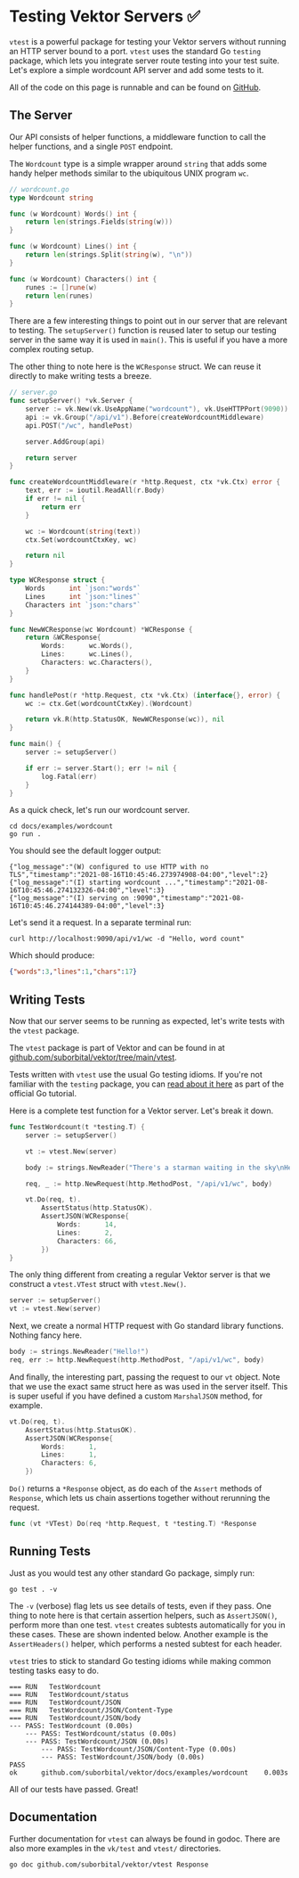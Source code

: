 # Testing Vektor Servers ✅

`vtest` is a powerful package for testing your Vektor servers without running an HTTP server bound to a port. `vtest` uses the standard Go `testing` package, which lets you integrate server route testing into your test suite. Let's explore a simple wordcount API server and add some tests to it.

All of the code on this page is runnable and can be found on [GitHub](https://github.com/suborbital/vektor/tree/main/docs/examples/wordcount).

## The Server
Our API consists of helper functions, a middleware function to call the helper functions, and a single `POST` endpoint.

The `Wordcount` type is a simple wrapper around `string` that adds some handy helper methods similar to the ubiquitous UNIX program `wc`.
```go
// wordcount.go
type Wordcount string

func (w Wordcount) Words() int {
	return len(strings.Fields(string(w)))
}

func (w Wordcount) Lines() int {
	return len(strings.Split(string(w), "\n"))
}

func (w Wordcount) Characters() int {
	runes := []rune(w)
	return len(runes)
}
```

There are a few interesting things to point out in our server that are relevant to testing. The `setupServer()` function is reused later to setup our testing server in the same way it is used in `main()`. This is useful if you have a more complex routing setup.

The other thing to note here is the `WCResponse` struct. We can reuse it directly to make writing tests a breeze.

```go
// server.go
func setupServer() *vk.Server {
	server := vk.New(vk.UseAppName("wordcount"), vk.UseHTTPPort(9090))
	api := vk.Group("/api/v1").Before(createWordcountMiddleware)
	api.POST("/wc", handlePost)

	server.AddGroup(api)

	return server
}

func createWordcountMiddleware(r *http.Request, ctx *vk.Ctx) error {
	text, err := ioutil.ReadAll(r.Body)
	if err != nil {
		return err
	}

	wc := Wordcount(string(text))
	ctx.Set(wordcountCtxKey, wc)

	return nil
}

type WCResponse struct {
	Words      int `json:"words"`
	Lines      int `json:"lines"`
	Characters int `json:"chars"`
}

func NewWCResponse(wc Wordcount) *WCResponse {
	return &WCResponse{
		Words:      wc.Words(),
		Lines:      wc.Lines(),
		Characters: wc.Characters(),
	}
}

func handlePost(r *http.Request, ctx *vk.Ctx) (interface{}, error) {
	wc := ctx.Get(wordcountCtxKey).(Wordcount)

	return vk.R(http.StatusOK, NewWCResponse(wc)), nil
}

func main() {
	server := setupServer()

	if err := server.Start(); err != nil {
		log.Fatal(err)
	}
}
```

As a quick check, let's run our wordcount server.

```
cd docs/examples/wordcount
go run .
```

You should see the default logger output:
```
{"log_message":"(W) configured to use HTTP with no TLS","timestamp":"2021-08-16T10:45:46.273974908-04:00","level":2}
{"log_message":"(I) starting wordcount ...","timestamp":"2021-08-16T10:45:46.274132326-04:00","level":3}
{"log_message":"(I) serving on :9090","timestamp":"2021-08-16T10:45:46.274144389-04:00","level":3}
```

Let's send it a request. In a separate terminal run:
```
curl http://localhost:9090/api/v1/wc -d "Hello, word count"
```

Which should produce:
```json
{"words":3,"lines":1,"chars":17}
```

## Writing Tests
Now that our server seems to be running as expected, let's write tests with the `vtest` package.

The `vtest` package is part of Vektor and can be found in at [github.com/suborbital/vektor/tree/main/vtest](https://github.com/suborbital/vektor/tree/main/vtest).

Tests written with `vtest` use the usual Go testing idioms. If you're not familiar with the `testing` package, you can [read about it here](https://golang.org/doc/tutorial/add-a-test) as part of the official Go tutorial.  

Here is a complete test function for a Vektor server. Let's break it down.
```go
func TestWordcount(t *testing.T) {
	server := setupServer()

	vt := vtest.New(server)

	body := strings.NewReader("There's a starman waiting in the sky\nHe'd like to come and meet us")

	req, _ := http.NewRequest(http.MethodPost, "/api/v1/wc", body)

	vt.Do(req, t).
		AssertStatus(http.StatusOK).
		AssertJSON(WCResponse{
			Words:      14,
			Lines:      2,
			Characters: 66,
		})
}
```

The only thing different from creating a regular Vektor server is that we construct a `vtest.VTest` struct with `vtest.New()`.
```go
server := setupServer()
vt := vtest.New(server)
```

Next, we create a normal HTTP request with Go standard library functions. Nothing fancy here.
```go
body := strings.NewReader("Hello!")
req, err := http.NewRequest(http.MethodPost, "/api/v1/wc", body)
```

And finally, the interesting part, passing the request to our `vt` object. Note that we use the exact same struct here as was used in the server itself. This is super useful if you have defined a custom `MarshalJSON` method, for example. 
```go
vt.Do(req, t).
    AssertStatus(http.StatusOK).
    AssertJSON(WCResponse{
        Words:      1,
        Lines:      1,
        Characters: 6,
    })
```

`Do()` returns a `*Response` object, as do each of the `Assert` methods of `Response`, which lets us chain assertions together without rerunning the request.
```go
func (vt *VTest) Do(req *http.Request, t *testing.T) *Response
```

## Running Tests

Just as you would test any other standard Go package, simply run:

```
go test . -v
```

The `-v` (verbose) flag lets us see details of tests, even if they pass. One thing to note here is that certain assertion helpers, such as `AssertJSON()`, perform more than one test. `vtest` creates subtests automatically for you in these cases. These are shown indented below. Another example is the `AssertHeaders()` helper, which performs a nested subtest for each header.

`vtest` tries to stick to standard Go testing idioms while making common testing tasks easy to do.
```
=== RUN   TestWordcount
=== RUN   TestWordcount/status
=== RUN   TestWordcount/JSON
=== RUN   TestWordcount/JSON/Content-Type
=== RUN   TestWordcount/JSON/body
--- PASS: TestWordcount (0.00s)
    --- PASS: TestWordcount/status (0.00s)
    --- PASS: TestWordcount/JSON (0.00s)
        --- PASS: TestWordcount/JSON/Content-Type (0.00s)
        --- PASS: TestWordcount/JSON/body (0.00s)
PASS
ok  	github.com/suborbital/vektor/docs/examples/wordcount	0.003s
```

All of our tests have passed. Great! 

## Documentation
Further documentation for `vtest` can always be found in godoc. There are also more examples in the `vk/test` and `vtest/` directories. 

```
go doc github.com/suborbital/vektor/vtest Response
```
